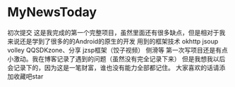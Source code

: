 # MyNewsToday
初次提交
这是我完成的第一个完整项目，虽然里面还有很多缺点，但是相对于我来说还是学到了很多的的Android的原生的开发
用到的框架技术
okhttp
jsoup
volley
QQSDKzone、分享
jzsp框架（饺子视频）
侧滑等
第一次写项目还是有点小激动。我在博客记录了遇到的问题（虽然没有完全记录下来）
但是我想我以后会记录下的，因为这是一笔财富，谁也没有能力全部都记住。
大家喜欢的话请添加收藏吧star
